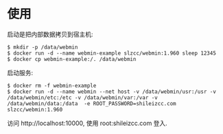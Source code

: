 # 使用

启动是把内部数据拷贝到宿主机:

```
$ mkdir -p /data/webmin
$ docker run -d --name webmin-example slzcc/webmin:1.960 sleep 12345
$ docker cp webmin-example:/. /data/webmin
```

启动服务:

```
$ docker rm -f webmin-example
$ docker run -d --name webmin --net host -v /data/webmin/usr:/usr -v /data/webmin/etc:/etc -v /data/webmin/var:/var -v /data/webmin/data:/data  -e ROOT_PASSWORD=shileizcc.com  slzcc/webmin:1.960
```

访问 http://localhost:10000, 使用 root:shileizcc.com 登入.
